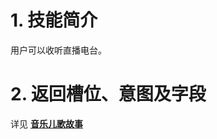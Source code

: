 # 1. 技能简介

用户可以收听直播电台。

# 2. 返回槽位、意图及字段

详见 [**音乐儿歌故事**](https://github.com/roobo/docs/blob/master/Bot/4-SkillDocument/%E5%A8%B1%E4%B9%90%E8%B5%84%E8%AE%AF/%E9%9F%B3%E4%B9%90%E5%84%BF%E6%AD%8C%E6%95%85%E4%BA%8B.md)

